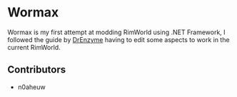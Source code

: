 Wormax
=======

Wormax is my first attempt at modding RimWorld using .NET Framework, I followed the guide by [DrEnzyme](https://docs.google.com/document/d/1WOQOx-pd-GTyjHcX3l8Jr6PJNBTa8ayT9-3ncuHlZcM/edit?pli=1&tab=t.0#heading=h.gz2wmxe1707n) having to edit some aspects to work in the current RimWorld.

Contributors
------------

* n0aheuw
